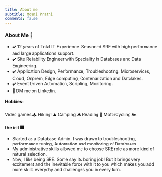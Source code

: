 ```yaml
---
title: About me
subtitle: Mouni Prathi
comments: false
---
```

### About Me :raising_hand:
- :heavy_check_mark: 12 years of Total IT Experience. Seasoned SRE with high performance and large applications support.  
- :heavy_check_mark: Site Reliability Engineer with Speciality in Databases and Data Engineering.
- :heavy_check_mark: Application Design, Performance, Troubleshooting. Microservices, Cloud, Onprem, Edge computing, Contenarization and Datalakes.
- :heavy_check_mark: Event Driven Automation, Scripting, Monitoring.
- :email: DM me on Linkedin.  

#### Hobbies:
Video games :joystick: Hiking! :mountain: Camping :tent: Reading :book: MotorCycling :motorcycle:


#### the init :fireworks:

- Started as a Database Admin. I was drawn to troubleshooting, performance tuning, Automation and monitoring of Databases.  
- My administrative skills allowed me to choose SRE role as more kind of natural selection.  
- Now, I like being SRE. Some say its boring job! But it brings very excitement and the inevitable force with it to you which makes you add more skills everyday and challenges you in every turn.    
